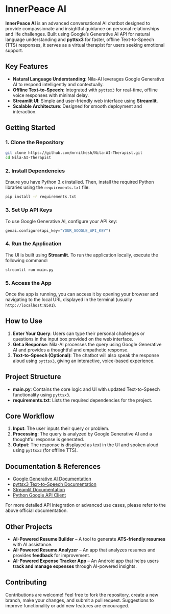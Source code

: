 # InnerPeace AI

**InnerPeace AI** is an advanced conversational AI chatbot designed to provide compassionate and insightful guidance on personal relationships and life challenges. Built using Google’s Generative AI API for natural language understanding and **pyttsx3** for faster, offline Text-to-Speech (TTS) responses, it serves as a virtual therapist for users seeking emotional support.

## Key Features

- **Natural Language Understanding**: Nila-AI leverages Google Generative AI to respond intelligently and contextually.
- **Offline Text-to-Speech**: Integrated with `pyttsx3` for real-time, offline voice responses with minimal delay.
- **Streamlit UI**: Simple and user-friendly web interface using **Streamlit**.
- **Scalable Architecture**: Designed for smooth deployment and interaction.

## Getting Started

### 1. Clone the Repository
```bash
git clone https://github.com/mrnithesh/Nila-AI-Therapist.git
cd Nila-AI-Therapist
```

### 2. Install Dependencies
Ensure you have Python 3.x installed. Then, install the required Python libraries using the `requirements.txt` file:
```bash
pip install -r requirements.txt
```

### 3. Set Up API Keys
To use Google Generative AI, configure your API key:
```python
genai.configure(api_key="YOUR_GOOGLE_API_KEY")
```

### 4. Run the Application
The UI is built using **Streamlit**. To run the application locally, execute the following command:
```bash
streamlit run main.py
```

### 5. Access the App
Once the app is running, you can access it by opening your browser and navigating to the local URL displayed in the terminal (usually `http://localhost:8501`).

## How to Use

1. **Enter Your Query**: Users can type their personal challenges or questions in the input box provided on the web interface.
2. **Get a Response**: Nila-AI processes the query using Google Generative AI and provides a thoughtful and empathetic response. 
3. **Text-to-Speech (Optional)**: The chatbot will also speak the response aloud using `pyttsx3`, giving an interactive, voice-based experience.

## Project Structure

- **main.py**: Contains the core logic and UI with updated Text-to-Speech functionality using `pyttsx3`.
- **requirements.txt**: Lists the required dependencies for the project.

## Core Workflow

1. **Input**: The user inputs their query or problem.
2. **Processing**: The query is analyzed by Google Generative AI and a thoughtful response is generated.
3. **Output**: The response is displayed as text in the UI and spoken aloud using `pyttsx3` (for offline TTS).

## Documentation & References

- [Google Generative AI Documentation](https://cloud.google.com/generative-ai)
- [pyttsx3 Text-to-Speech Documentation](https://pypi.org/project/pyttsx3/)
- [Streamlit Documentation](https://docs.streamlit.io/)
- [Python Google API Client](https://googleapis.dev/python/google-api-core/latest/index.html)

For more detailed API integration or advanced use cases, please refer to the above official documentation.

## Other Projects

- **AI-Powered Resume Builder** – A tool to generate **ATS-friendly resumes** with AI assistance.
- **AI-Powered Resume Analyzer** – An app that analyzes resumes and provides **feedback** for improvement.
- **AI-Powered Expense Tracker App** – An Android app that helps users **track and manage expenses** through AI-powered insights.

## Contributing

Contributions are welcome! Feel free to fork the repository, create a new branch, make your changes, and submit a pull request. Suggestions to improve functionality or add new features are encouraged.

